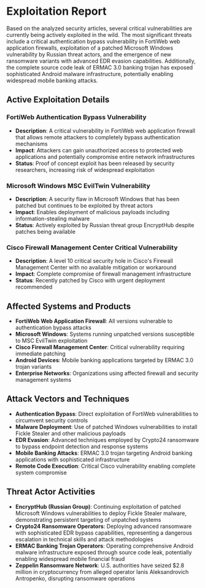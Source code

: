 # Exploitation Report

Based on the analyzed security articles, several critical vulnerabilities are currently being actively exploited in the wild. The most significant threats include a critical authentication bypass vulnerability in FortiWeb web application firewalls, exploitation of a patched Microsoft Windows vulnerability by Russian threat actors, and the emergence of new ransomware variants with advanced EDR evasion capabilities. Additionally, the complete source code leak of ERMAC 3.0 banking trojan has exposed sophisticated Android malware infrastructure, potentially enabling widespread mobile banking attacks.

## Active Exploitation Details

### FortiWeb Authentication Bypass Vulnerability
- **Description**: A critical vulnerability in FortiWeb web application firewall that allows remote attackers to completely bypass authentication mechanisms
- **Impact**: Attackers can gain unauthorized access to protected web applications and potentially compromise entire network infrastructures
- **Status**: Proof of concept exploit has been released by security researchers, increasing risk of widespread exploitation

### Microsoft Windows MSC EvilTwin Vulnerability
- **Description**: A security flaw in Microsoft Windows that has been patched but continues to be exploited by threat actors
- **Impact**: Enables deployment of malicious payloads including information-stealing malware
- **Status**: Actively exploited by Russian threat group EncryptHub despite patches being available

### Cisco Firewall Management Center Critical Vulnerability
- **Description**: A level 10 critical security hole in Cisco's Firewall Management Center with no available mitigation or workaround
- **Impact**: Complete compromise of firewall management infrastructure
- **Status**: Recently patched by Cisco with urgent deployment recommended

## Affected Systems and Products

- **FortiWeb Web Application Firewall**: All versions vulnerable to authentication bypass attacks
- **Microsoft Windows**: Systems running unpatched versions susceptible to MSC EvilTwin exploitation
- **Cisco Firewall Management Center**: Critical vulnerability requiring immediate patching
- **Android Devices**: Mobile banking applications targeted by ERMAC 3.0 trojan variants
- **Enterprise Networks**: Organizations using affected firewall and security management systems

## Attack Vectors and Techniques

- **Authentication Bypass**: Direct exploitation of FortiWeb vulnerabilities to circumvent security controls
- **Malware Deployment**: Use of patched Windows vulnerabilities to install Fickle Stealer and other malicious payloads
- **EDR Evasion**: Advanced techniques employed by Crypto24 ransomware to bypass endpoint detection and response systems
- **Mobile Banking Attacks**: ERMAC 3.0 trojan targeting Android banking applications with sophisticated infrastructure
- **Remote Code Execution**: Critical Cisco vulnerability enabling complete system compromise

## Threat Actor Activities

- **EncryptHub (Russian Group)**: Continuing exploitation of patched Microsoft Windows vulnerabilities to deploy Fickle Stealer malware, demonstrating persistent targeting of unpatched systems
- **Crypto24 Ransomware Operators**: Deploying advanced ransomware with sophisticated EDR bypass capabilities, representing a dangerous escalation in technical skills and attack methodologies
- **ERMAC Banking Trojan Operators**: Operating comprehensive Android malware infrastructure exposed through source code leak, potentially enabling widespread mobile financial fraud
- **Zeppelin Ransomware Network**: U.S. authorities have seized $2.8 million in cryptocurrency from alleged operator Ianis Aleksandrovich Antropenko, disrupting ransomware operations